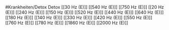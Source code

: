 #Krankheiten/Detox
Detox
[[30 Hz (E)]]
[[540 Hz (E)]]
[[750 Hz (E)]]
[[20 Hz (E)]]
[[240 Hz (E)]]
[[150 Hz (E)]]
[[520 Hz (E)]]
[[440 Hz (E)]]
[[640 Hz (E)]]
[[180 Hz (E)]]
[[140 Hz (E)]]
[[330 Hz (E)]]
[[420 Hz (E)]]
[[550 Hz (E)]]
[[760 Hz (E)]]
[[780 Hz (E)]]
[[1860 Hz (E)]]
[[2000 Hz (E)]]